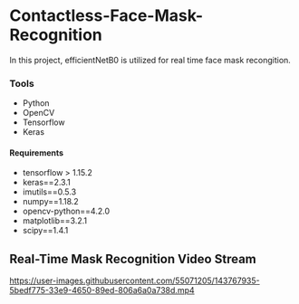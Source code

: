 # Contactless-Face-Mask-Recognition
In this project, efficientNetB0 is utilized for real time face mask recongition. 


### Tools 
* Python
* OpenCV
* Tensorflow
* Keras

#### Requirements 

- tensorflow > 1.15.2 
- keras==2.3.1
- imutils==0.5.3
- numpy==1.18.2
- opencv-python==4.2.0
- matplotlib==3.2.1
- scipy==1.4.1


## Real-Time Mask Recognition Video Stream

          
https://user-images.githubusercontent.com/55071205/143767935-5bedf775-33e9-4650-89ed-806a6a0a738d.mp4


